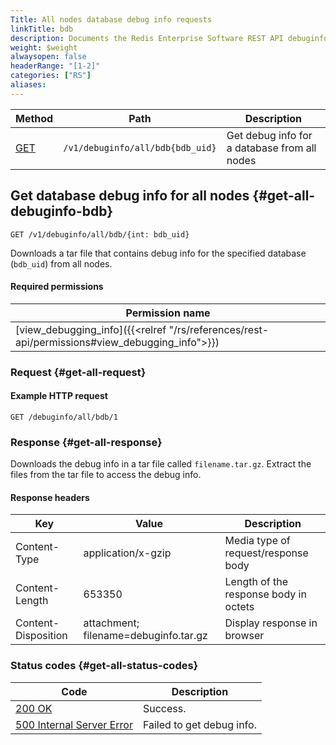 ```yaml
---
Title: All nodes database debug info requests
linkTitle: bdb
description: Documents the Redis Enterprise Software REST API debuginfo/all/bdb requests.
weight: $weight
alwaysopen: false
headerRange: "[1-2]"
categories: ["RS"]
aliases: 
---
```


| Method | Path | Description |
|--------|------|-------------|
| [GET](#get-all-debuginfo-bdb) | `/v1/debuginfo/all/bdb{bdb_uid}` | Get debug info for a database from all nodes |

## Get database debug info for all nodes {#get-all-debuginfo-bdb}

	GET /v1/debuginfo/all/bdb/{int: bdb_uid}

Downloads a tar file that contains debug info for the specified database (`bdb_uid`) from all nodes.

#### Required permissions

| Permission name |
|-----------------|
| [view_debugging_info]({{<relref "/rs/references/rest-api/permissions#view_debugging_info">}}) |

### Request {#get-all-request} 

#### Example HTTP request

	GET /debuginfo/all/bdb/1 

### Response {#get-all-response} 

Downloads the debug info in a tar file called `filename.tar.gz`. Extract the files from the tar file to access the debug info.

#### Response headers

| Key | Value | Description |
|-----|-------|-------------|
| Content-Type | application/x-gzip | Media type of request/response body |
| Content-Length | 653350 | Length of the response body in octets |
| Content-Disposition | attachment; filename=debuginfo.tar.gz | Display response in browser 

### Status codes {#get-all-status-codes} 

| Code | Description |
|------|-------------|
| [200 OK](http://www.w3.org/Protocols/rfc2616/rfc2616-sec10.html#sec10.2.1) | Success. |
| [500 Internal Server Error](http://www.w3.org/Protocols/rfc2616/rfc2616-sec10.html#sec10.5.1) | Failed to get debug info. |
